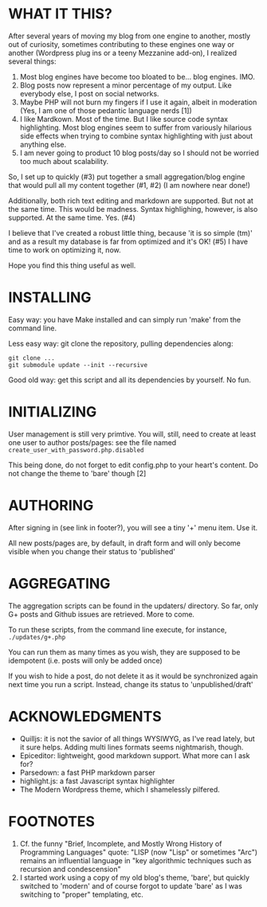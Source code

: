 # WHAT IT THIS?

After several years of moving my blog from one engine to another, mostly out of curiosity, sometimes contributing to these engines one way or another (Wordpress plug ins or a teeny Mezzanine add-on), I realized several things:

1. Most blog engines have become too bloated to be... blog engines. IMO.
2. Blog posts now represent a minor percentage of my output. Like everybody else, I post on social networks.
3. Maybe PHP will not burn my fingers if I use it again, albeit in moderation (Yes, I am one of those pedantic language nerds [1])
4. I like Mardkown. Most of the time.  But I like source code syntax highlighting. Most blog engines seem to suffer from variously hilarious side effects when trying to combine syntax highlighting with just about anything else.
5. I am never going to product 10 blog posts/day so I should not be worried too much about scalability.

So, I set up to quickly (#3) put together a small aggregation/blog engine that would pull all my content together (#1, #2) (I am nowhere near done!)

Additionally, both rich text editing and markdown are supported. But not at the same time. This would be madness. Syntax highlighing, however, is also supported. At the same time. Yes. (#4)

I believe that I've created a robust little thing, because 'it is so simple (tm)' and as a result my database is far from optimized and it's OK! (#5) I have time to work on optimizing it, now.

Hope you find this thing useful as well.

# INSTALLING

Easy way: you have Make installed and can simply run 'make' from the command line.

Less easy way: git clone the repository, pulling dependencies along:

    git clone ...
    git submodule update --init --recursive

Good old way: get this script and all its dependencies by yourself. No fun.

# INITIALIZING

User management is still very primtive. You will, still, need to create at least one user to author posts/pages: see the file named `create_user_with_password.php.disabled`

This being done, do not forget to edit config.php to your heart's content. Do not change the theme to 'bare' though [2]

# AUTHORING

After signing in (see link in footer?), you will see a tiny '+' menu item. Use it.

All new posts/pages are, by default, in draft form and will only become visible when you change their status to 'published'

# AGGREGATING

The aggregation scripts can be found in the updaters/ directory. So far, only G+ posts and Github issues are retrieved. More to come.

To run these scripts, from the command line execute, for instance, `./updates/g+.php` 

You can run them as many times as you wish, they are supposed to be idempotent (i.e. posts will only be added once)

If you wish to hide a post, do not delete it as it would be synchronized again next time you run a script. Instead, change its status to 'unpublished/draft'

# ACKNOWLEDGMENTS

* Quilljs: it is not the savior of all things WYSIWYG, as I've read lately, but it sure helps. Adding multi lines formats seems nightmarish, though.
* Epiceditor: lightweight, good markdown support. What more can I ask for?
* Parsedown: a fast PHP markdown parser
* highlight.js: a fast Javascript syntax highlighter
* The Modern Wordpress theme, which I shamelessly pilfered.

# FOOTNOTES

1. Cf. the funny "Brief, Incomplete, and Mostly Wrong History of Programming Languages" quote: "LISP (now "Lisp" or sometimes "Arc") remains an influential language in "key algorithmic techniques such as recursion and condescension"
2. I started work using a copy of my old blog's theme, 'bare', but quickly switched to 'modern' and of course forgot to update 'bare' as I was switching to "proper" templating, etc.
